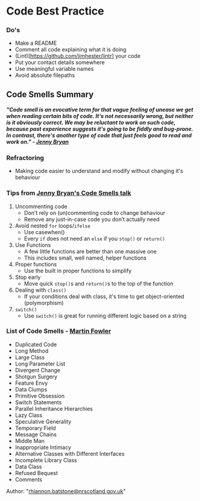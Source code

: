 # Code Best Practice

### Do's
* Make a README
* Comment all code explaining what it is doing
* (Lint)[https://github.com/jimhester/lintr] your code
* Put your contact details somewhere
* Use meaningful variable names
* Avoid absolute filepaths

## Code Smells Summary
##### "Code smell is an evocative term for that vague feeling of unease we get when reading certain bits of code. It's not necessarily wrong, but neither is it obviously correct. We may be reluctant to work on such code, because past experience suggests it's going to be fiddly and bug-prone. In contrast, there's another type of code that just feels good to read and work on." - [Jenny Bryan](https://github.com/jennybc/code-smells-and-feels#:~:text=GitHub%3A%20%40jennybc%20%22Code%20smell%22%20is%20an%20evocative%20term,suggests%20it%27s%20going%20to%20be%20fiddly%20and%20bug-prone.)

###  Refractoring 
* Making code easier to understand and modify without changing it's behaviour



### Tips from [Jenny Bryan's Code Smells talk](https://www.youtube.com/watch?v=7oyiPBjLAWY)
1. Uncommenting code
    * Don't rely on (un)commenting code to change behaviour
    * Remove any just-in-case code you don’t actually need
2. Avoid nested `for` loops/`ifelse`
    * Use casewhen()
    * Every `if` does not need an `else` if you `stop()` or `return()`
3. Use Functions
    * A few little functions are better than one massive one
    * This includes small, well named, helper functions
4. Proper functions
    * Use the built in proper functions to simplify 
5. Stop early
    *  Move quick `stop()`s and `return()`s to the top of the function
6. Dealing with `class()`
    * If your conditions deal with class, it's time to get object-oriented (polymorphism)
7. `switch()`
    * Use `switch()` is great for running different logic based on a string


### List of Code Smells - [Martin Fowler](https://martinfowler.com/books/refactoring.html)
* Duplicated Code
* Long Method
* Large Class 
* Long Parameter List
* Divergent Change 
* Shotgun Surgery
* Feature Envy 
* Data Clumps
* Primitive Obsession 
* Switch Statements
* Parallel Inheritance Hierarchies 
* Lazy Class
* Speculative Generality 
* Temporary Field
* Message Chains 
* Middle Man
* Inappropriate Intimacy 
* Alternative Classes with Different Interfaces
* Incomplete Library Class 
* Data Class
* Refused Bequest 
* Comments

Author: "rhiannon.batstone@nrscotland.gov.uk"
